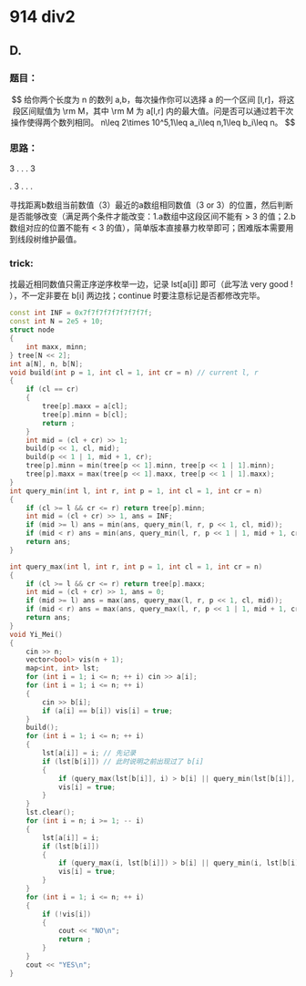 # 914 div2



## D.

### 题目：

$$
给你两个长度为 n 的数列 a,b，每次操作你可以选择 a 的一个区间 [l,r]，将这段区间赋值为 \rm M，其中 \rm M 为 a[l,r] 内的最大值。问是否可以通过若干次操作使得两个数列相同。
n\leq 2\times 10^5,1\leq a_i\leq n,1\leq b_i\leq n。
$$

### 思路：

3 . . . 3

. 3 . . .

寻找距离b数组当前数值（3）最近的a数组相同数值（3 or 3）的位置，然后判断是否能够改变（满足两个条件才能改变：1.a数组中这段区间不能有 > 3 的值；2.b数组对应的位置不能有 < 3 的值），简单版本直接暴力枚举即可；困难版本需要用到线段树维护最值。

### trick:

找最近相同数值只需正序逆序枚举一边，记录 lst[a[i]] 即可（此写法 very good ! ），不一定非要在 b[i] 两边找；continue 时要注意标记是否都修改完毕。

```cpp
const int INF = 0x7f7f7f7f7f7f7f7f;
const int N = 2e5 + 10;
struct node
{
    int maxx, minn;
} tree[N << 2];
int a[N], n, b[N];
void build(int p = 1, int cl = 1, int cr = n) // current l, r
{
    if (cl == cr)
    {
        tree[p].maxx = a[cl];
        tree[p].minn = b[cl];
        return ;
    }
    int mid = (cl + cr) >> 1;
    build(p << 1, cl, mid);
    build(p << 1 | 1, mid + 1, cr);
    tree[p].minn = min(tree[p << 1].minn, tree[p << 1 | 1].minn);
    tree[p].maxx = max(tree[p << 1].maxx, tree[p << 1 | 1].maxx);
}
int query_min(int l, int r, int p = 1, int cl = 1, int cr = n)
{
    if (cl >= l && cr <= r) return tree[p].minn;
    int mid = (cl + cr) >> 1, ans = INF;
    if (mid >= l) ans = min(ans, query_min(l, r, p << 1, cl, mid));
    if (mid < r) ans = min(ans, query_min(l, r, p << 1 | 1, mid + 1, cr));
    return ans;
}

int query_max(int l, int r, int p = 1, int cl = 1, int cr = n)
{
    if (cl >= l && cr <= r) return tree[p].maxx;
    int mid = (cl + cr) >> 1, ans = 0;
    if (mid >= l) ans = max(ans, query_max(l, r, p << 1, cl, mid));
    if (mid < r) ans = max(ans, query_max(l, r, p << 1 | 1, mid + 1, cr));
    return ans;
}
void Yi_Mei()
{
    cin >> n;
    vector<bool> vis(n + 1);        
    map<int, int> lst;
    for (int i = 1; i <= n; ++ i) cin >> a[i];
    for (int i = 1; i <= n; ++ i)
    {
        cin >> b[i];
        if (a[i] == b[i]) vis[i] = true;
    }
    build();
    for (int i = 1; i <= n; ++ i)
    {
        lst[a[i]] = i; // 先记录
        if (lst[b[i]]) // 此时说明之前出现过了 b[i]
        {
            if (query_max(lst[b[i]], i) > b[i] || query_min(lst[b[i]], i) < b[i]) continue;
            vis[i] = true;
        }
    }
    lst.clear();
    for (int i = n; i >= 1; -- i)
    {
        lst[a[i]] = i;
        if (lst[b[i]])
        {
            if (query_max(i, lst[b[i]]) > b[i] || query_min(i, lst[b[i]]) < b[i]) continue;
            vis[i] = true;
        }
    }
    for (int i = 1; i <= n; ++ i)
    {
        if (!vis[i])
        {
            cout << "NO\n";
            return ;
        }
    }
    cout << "YES\n";
}
```

